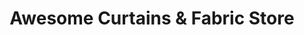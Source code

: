 ---
title: "Awesome Curtains & Fabric Store"
url: /karachi/awesome-curtains-and-fabric-store/
shop: shop
---